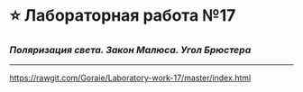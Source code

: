 # :star: Лабораторная работа №17
### ***Поляризация света. Закон Малюса. Угол Брюстера***
____
https://rawgit.com/Goraie/Laboratory-work-17/master/index.html
